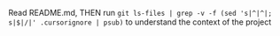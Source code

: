 Read README.md, THEN run `git ls-files | grep -v -f (sed 's|^|^|; s|$|/|' .cursorignore | psub)` to understand the context of the project

